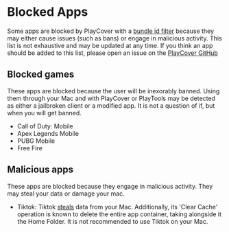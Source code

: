 # Blocked Apps
Some apps are blocked by PlayCover with a [bundle id filter](https://github.com/PlayCover/PlayCover/blob/775eede78cf79e62b7fde827822e48a8b0785a13/PlayCover/Model/PlayApp.swift#L178) because they may either cause issues (such as bans) or engage in malicious activity. This list is not exhaustive and may be updated at any time. If you think an app should be added to this list, please open an issue on the [PlayCover GitHub](https://github.com/PlayCover/PlayCover/issues)

## Blocked games
These apps are blocked because the user will be inexorably banned. Using them through your Mac and with PlayCover or PlayTools may be detected as either a jailbroken client or a modified app. It is not a question of if, but when you will get banned. 
- Call of Duty: Mobile
- Apex Legends Mobile
- PUBG Mobile
- Free Fire

## Malicious apps
These apps are blocked because they engage in malicious activity. They may steal your data or damage your mac.
- Tiktok: Tiktok [steals](https://github.com/PlayCover/PlayCover/discussions/628) data from your Mac. Additionally, its 'Clear Cache' operation is known to delete the entire app container, taking alongside it the Home Folder. It is not recommended to use Tiktok on your Mac.
